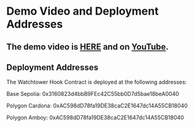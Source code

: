 # Demo Video and Deployment Addresses

## The demo video is [HERE]() and on [YouTube]().

## Deployment Addresses

The Watchtower Hook Contract is deployed at the following addresses:

Base Sepolia: 0x3160823d4bbB9FEc42C55bb0D7d5bae18beA0040

Polygon Cardona: 0xAC598dD78fa19DE38caC2E1647dc14A55CB18040

Polygon Amboy: 0xAC598dD78fa19DE38caC2E1647dc14A55CB18040
